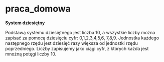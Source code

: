 # praca_domowa
**System dziesiętny**

Podstawą systemu dziesiętnego jest liczba 10, a wszystkie liczby można zapisać za pomocą dziesięciu cyfr: 0,1,2,3,4,5,6, 7,8,9. Jednostka każdego następnego rzędu jest dziesięć razy większa od jednostki rzędu poprzedniego. Liczby zapisujemy jako ciągi cyfr, z których każda jest mnożną potęgi liczby 10.
